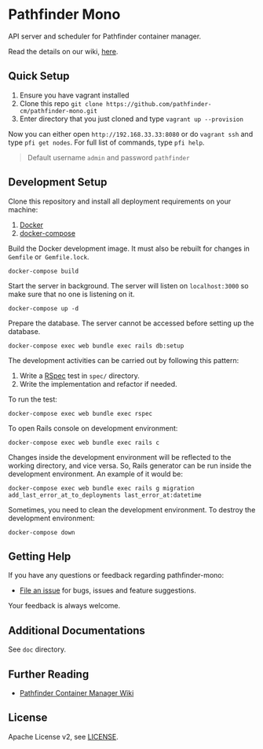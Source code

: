 # Pathfinder Mono

API server and scheduler for Pathfinder container manager.

Read the details on our wiki, [here][pathfinder-cm-wiki].

## Quick Setup

1. Ensure you have vagrant installed
2. Clone this repo `git clone https://github.com/pathfinder-cm/pathfinder-mono.git`
2. Enter directory that you just cloned and type `vagrant up --provision`

Now you can either open `http://192.168.33.33:8080` or do `vagrant ssh` and type `pfi get nodes`. For full list of commands, type `pfi help`.

> Default username `admin` and password `pathfinder`

## Development Setup

Clone this repository and install all deployment requirements on your machine:
1. [Docker](https://docker.com)
2. [docker-compose](https://docs.docker.com/compose)

Build the Docker development image. It must also be rebuilt for changes in `Gemfile` or` Gemfile.lock`.
```
docker-compose build
```

Start the server in background. The server will listen on `localhost:3000` so make sure that no one is listening on it.
```
docker-compose up -d
```

Prepare the database. The server cannot be accessed before setting up the database.
```
docker-compose exec web bundle exec rails db:setup
```

The development activities can be carried out by following this pattern:
1. Write a [RSpec](https://rspec.info) test in `spec/` directory.
2. Write the implementation and refactor if needed.

To run the test:
```
docker-compose exec web bundle exec rspec
```

To open Rails console on development environment:
```
docker-compose exec web bundle exec rails c
```

Changes inside the development environment will be reflected to the working directory, and vice versa. So, Rails generator can be run inside the development environment. An example of it would be:
```
docker-compose exec web bundle exec rails g migration add_last_error_at_to_deployments last_error_at:datetime
```

Sometimes, you need to clean the development environment. To destroy the development environment:
```
docker-compose down
```

## Getting Help

If you have any questions or feedback regarding pathfinder-mono:

- [File an issue](https://github.com/pathfinder-cm/pathfinder-mono/issues/new) for bugs, issues and feature suggestions.

Your feedback is always welcome.

## Additional Documentations

See `doc` directory.

## Further Reading

- [Pathfinder Container Manager Wiki][pathfinder-cm-wiki]

[pathfinder-cm-wiki]: https://github.com/pathfinder-cm/wiki

## License

Apache License v2, see [LICENSE](LICENSE).
